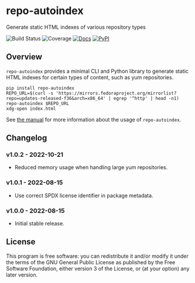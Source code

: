 # repo-autoindex

Generate static HTML indexes of various repository types

![Build Status](https://github.com/release-engineering/repo-autoindex/actions/workflows/ci.yml/badge.svg?branch=main)
![Coverage](https://img.shields.io/badge/coverage-100%25-brightgreen)
[![Docs](https://img.shields.io/website?label=docs&url=https%3A%2F%2Frelease-engineering.github.io%2Frepo-autoindex%2F)](https://release-engineering.github.io/repo-autoindex/)
[![PyPI](https://img.shields.io/pypi/v/repo-autoindex)](https://pypi.org/project/repo-autoindex/)

## Overview

`repo-autoindex` provides a minimal CLI and Python library to generate static HTML indexes
for certain types of content, such as yum repositories.

```
pip install repo-autoindex
REPO_URL=$(curl -s 'https://mirrors.fedoraproject.org/mirrorlist?repo=updates-released-f36&arch=x86_64' | egrep '^http' | head -n1)
repo-autoindex $REPO_URL
xdg-open index.html
```

See [the manual](https://release-engineering.github.io/repo-autoindex/) for more
information about the usage of `repo-autoindex`.

## Changelog

### v1.0.2 - 2022-10-21

- Reduced memory usage when handling large yum repositories.

### v1.0.1 - 2022-08-15

- Use correct SPDX license identifier in package metadata.

### v1.0.0 - 2022-08-15

- Initial stable release.

## License

This program is free software: you can redistribute it and/or modify it under the terms of the GNU General Public License as published by the Free Software Foundation, either version 3 of the License, or (at your option) any later version.
